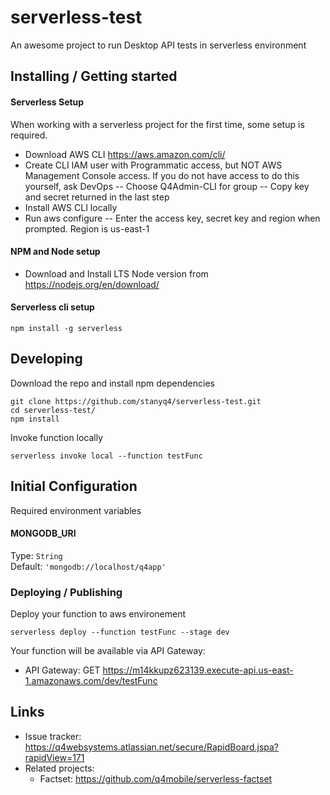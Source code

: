 # serverless-test

An awesome project to run Desktop API tests in serverless environment

## Installing / Getting started

#### Serverless Setup
When working with a serverless project for the first time, some setup is required.
- Download AWS CLI https://aws.amazon.com/cli/
- Create CLI IAM user with Programmatic access, but NOT AWS Management Console access. If you do not have access to do this yourself, ask DevOps
-- Choose Q4Admin-CLI for group
-- Copy key and secret returned in the last step
- Install AWS CLI locally
- Run aws configure
-- Enter the access key, secret key and region when prompted.  Region is us-east-1

#### NPM and Node setup
 - Download and Install LTS Node version from https://nodejs.org/en/download/
 
#### Serverless cli setup

```shell
npm install -g serverless
```

## Developing

Download the repo and install npm dependencies

```shell
git clone https://github.com/stanyq4/serverless-test.git
cd serverless-test/
npm install
```

Invoke function locally

```shell
serverless invoke local --function testFunc
```

## Initial Configuration

Required environment variables 

#### MONGODB_URI
Type: `String`  
Default: `'mongodb://localhost/q4app'`

### Deploying / Publishing

Deploy your function to aws environement 

```shell
serverless deploy --function testFunc --stage dev
```

Your function will be available via API Gateway:
- API Gateway: GET https://m14kkupz623139.execute-api.us-east-1.amazonaws.com/dev/testFunc


## Links

- Issue tracker: https://q4websystems.atlassian.net/secure/RapidBoard.jspa?rapidView=171
- Related projects:
  - Factset: https://github.com/q4mobile/serverless-factset
